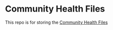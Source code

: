 # Community Health Files

This repo is for storing the [Community Health Files](https://docs.github.com/en/github/building-a-strong-community/creating-a-default-community-health-file)
